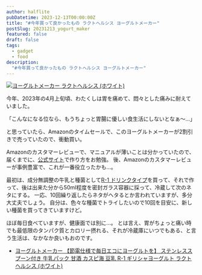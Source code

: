 ```yaml
---
author: halflite
pubDatetime: 2023-12-13T00:00:00Z
title: "#今年買って良かったもの ラクトヘルシス ヨーグルトメーカー"
postSlug: 20231213_yogurt_maker
featured: false
draft: false
tags:
  - gadget
  - food
description:
  "#今年買って良かったもの ラクトヘルシス ヨーグルトメーカー"
---
```


[![ヨーグルトメーカー ラクトヘルシス (ホワイト)](https://thumbs2.imgbox.com/cd/17/cufmWZ8m_t.jpg)](https://imgbox.com/cufmWZ8m "ヨーグルトメーカー ラクトヘルシス (ホワイト)")

今年、2023年の4月上旬頃、わたくしは胃を痛めて、悶々とした痛みに耐えていました。

「こんなになる位なら、もうちょっと胃腸に優しい食生活にしないとなぁ～…」

と思っていたら、Amazonのタイムセールで、このヨーグルトメーカーが2割引きで売っていたので、衝動買い。

Amazonのカスタマーレビューで、マニュアルが薄いことは分かっていたので、届くまでに、[公式サイト](https://yogurtrecipe.com/ "手作りヨーグルト研究所とは│ラクトヘルシス エコグルト 手作りヨーグルト研究所")で作り方をお勉強。 後、Amazonのカスタマーレビューが事例豊富で、これが一番役立ったかも…。

最初は、成分無調整の牛乳と種菌として[R-1 ドリンクタイプ](https://www.meiji.co.jp/dairies/yogurt/meiji-r1/product/ "商品ラインナップ｜明治プロビオヨーグルトR-1｜株式会社 明治 - Meiji Co., Ltd.")を買って、それで作って、後は出来た分から50ml程度を密封ガラス容器に採って、冷蔵して次のネタにする。 一応、10回繰り返したらネタがヘタるとか言われていますが、多分大丈夫でしょう。 自分は、色々な種菌でトライしたいので10回を目安に、新しい種菌を買ってきていますけど。

ほぼ毎日食べていますが、健康面では別に…。 とは言え、胃がちょっと痛い時でも最低限のタンパク質とカロリー摂れる、それが冷蔵庫にいつでもある、と言う生活は、なかなか良いもおのです。

- [ヨーグルトメーカー 【節電仕様で毎日エコにヨーグルトを】 ステンレススプーン付き 牛乳パック 甘酒 カスピ海 豆乳 R-1 ギリシャヨーグルト ラクトヘルシス (ホワイト)](https://www.amazon.co.jp/dp/B07DCN9GCB/ "ヨーグルトメーカー 【節電仕様で毎日エコにヨーグルトを】 ステンレススプーン付き 牛乳パック 甘酒 カスピ海 豆乳 R-1 ギリシャヨーグルト ラクトヘルシス (ホワイト)")
